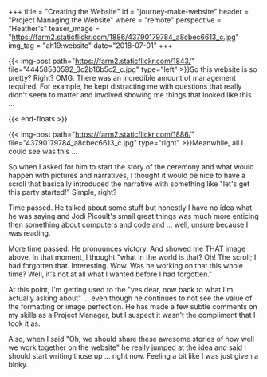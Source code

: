 +++
title = "Creating the Website"
id = "journey-make-website"
header = "Project Managing the Website"
where = "remote"
perspective = "Heather's"
teaser_image = "https://farm2.staticflickr.com/1886/43790179784_a8cbec6613_c.jpg"
img_tag = "ah19:website"
date="2018-07-01"
+++

{{< img-post path="https://farm2.staticflickr.com/1843/" file="44458530592_3c2b16b5c2_c.jpg" type="left" >}}So this website is so pretty? Right? OMG. There was an incredible amount of management required. For example, he kept distracting me with questions that really didn't seem to matter and involved showing me things that looked like this ...<!--more-->

{{< end-floats >}}

{{< img-post path="https://farm2.staticflickr.com/1886/" file="43790179784_a8cbec6613_c.jpg" type="right" >}}Meanwhile, all I could see was this ...

So when I asked for him to start the story of the ceremony and what would happen with pictures and narratives, I thought it would be nice to have a scroll that basically introduced the narrative with something like "let's get this party started!" Simple, right?

Time passed. He talked about some stuff but honestly I have no idea what he was saying and Jodi Picoult's small great things was much more enticing then something about computers and code and ... well, unsure because I was reading.

More time passed. He pronounces victory. And showed me THAT image above. In that moment, I thought "what in the world is that? Oh! The scroll; I had forgotten that. Interesting. Wow. Was he working on that this whole time? Well, it's not at all what I wanted before I had forgotten."

At this point, I'm getting used to the "yes dear, now back to what I'm actually asking about" ... even though he continues to not see the value of the formatting or image perfection. He has made a few subtle comments on my skills as a Project Manager, but I suspect it wasn't the compliment that I took it as.

Also, when I said "Oh, we should share these awesome stories of how well we work together on the website" he really jumped at the idea and said I should start writing those up ... right now. Feeling a bit like I was just given a binky.
